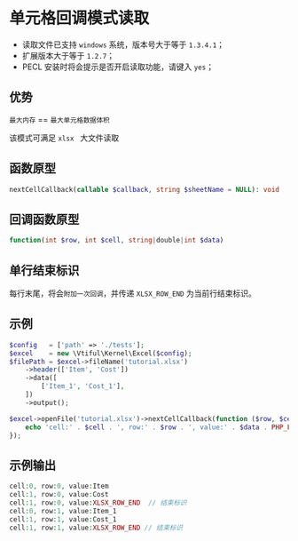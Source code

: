 # 单元格回调模式读取

* 读取文件已支持 `windows` 系统，版本号大于等于 `1.3.4.1`；
* 扩展版本大于等于 `1.2.7`；
* PECL 安装时将会提示是否开启读取功能，请键入 `yes`；

## 优势

`最大内存` == `最大单元格数据体积`

该模式可满足 `xlsx ` 大文件读取

## 函数原型

```php
nextCellCallback(callable $callback, string $sheetName = NULL): void
```

## 回调函数原型

```php
function(int $row, int $cell, string|double|int $data)
```

## 单行结束标识

每行末尾，将会`附加一次回调`，并传递 `XLSX_ROW_END` 为当前行结束标识。

## 示例

```php
$config   = ['path' => './tests'];
$excel    = new \Vtiful\Kernel\Excel($config);
$filePath = $excel->fileName('tutorial.xlsx')
    ->header(['Item', 'Cost'])
    ->data([
        ['Item_1', 'Cost_1'],
    ])
    ->output();

$excel->openFile('tutorial.xlsx')->nextCellCallback(function ($row, $cell, $data) {
    echo 'cell:' . $cell . ', row:' . $row . ', value:' . $data . PHP_EOL;
});
```

## 示例输出

```php
cell:0, row:0, value:Item
cell:1, row:0, value:Cost
cell:1, row:0, value:XLSX_ROW_END  // 结束标识
cell:0, row:1, value:Item_1
cell:1, row:1, value:Cost_1
cell:1, row:1, value:XLSX_ROW_END // 结束标识
```